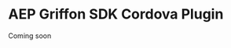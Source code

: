 # AEP Griffon SDK Cordova Plugin  

Coming soon

<!---

[![CI](https://github.com/adobe/cordova-acpgriffon/workflows/CI/badge.svg)](https://github.com/adobe/cordova-acpgriffon/actions)
[![npm](https://img.shields.io/npm/v/@adobe/cordova-acpgriffon)](https://www.npmjs.com/package/@adobe/cordova-acpgriffon)
[![GitHub](https://img.shields.io/github/license/adobe/cordova-acpgriffon)](https://github.com/adobe/cordova-acpgriffon/blob/master/LICENSE)

- [Prerequisites](#prerequisites)  
- [Using the Plugin](#using-the-plugin)  
- [Running Test](#running-tests)
- [Sample](#sample)  
- [Usage](#usage)  
- [Contributing](#contributing)  
- [Licensing](#licensing)  

## Prerequisites  

Cordova is distributed via [Node Package Management](https://www.npmjs.com/) (aka - `npm`).  

In order to install and build Cordova applications you will need to have `Node.js` installed. [Install Node.js](https://nodejs.org/en/).  

Once Node.js is installed, you can install the Cordova framework from terminal:  

```  
sudo npm install -g cordova  
```  
## Using the Plugin  

To start using the AEP Griffon SDK for Cordova, navigate to the directory of your Cordova app and install the plugin:  

```  
cordova plugin add https://git.corp.adobe.com/dms-mobile/cordova-acpgriffon.git  
```  

  Check out the documentation for help with APIs .

  ## Running Tests
  Install cordova-paramedic `https://github.com/apache/cordova-paramedic`
  ```bash
  npm install -g cordova-paramedic
  ```

  Run the tests
  ```
  cordova-paramedic --platform ios --plugin . --verbose
  ```
  ```
  cordova-paramedic --platform android --plugin . --verbose
  ```

  ## Sample

  A Cordova app for testing the plugin is located in the `https://git.corp.adobe.com/dms-mobile/cordova-samples`. The app is configured for both iOS and Android platforms.  

  ## Usage
  ##### Getting the SDK version:
  ```js
  ACPGriffon.extensionVersion(function(version){  
      console.log(version);
  }, function(error){  
      console.log(error);  
  });
  ```
  ##### Registering the extension with ACPCore:  

   > Note: It is required to initialize the SDK via native code inside your AppDelegate and MainApplication for iOS and Android respectively. For more information see how to initialize [Core](https://aep-sdks.gitbook.io/docs/getting-started/initialize-the-sdk).  
  #####  **iOS**  
  ```objective-c
  #import "ACPGriffon.h"  
  [ACPGriffon registerExtension];
  ```  
  #####  **Android:**  
  ```java
  import com.adobe.marketing.mobile.Griffon;
  Griffon.registerExtension();
  ```
  ##### Starting the Griffon session:
  ```js
  ACPGriffon.startSession(url, function(response) {  
      console.log("Success in starting Griffon session");  
  }, function(error){  
      console.log(error);  
  });
  ```
  ## Contributing

Looking to contribute to this project? Please review our [Contributing guidelines](.github/CONTRIBUTING.md) prior to opening a pull request.  

We look forward to working with you!
  ## Licensing  
  See [LICENSING](LICENSE)

  -->
